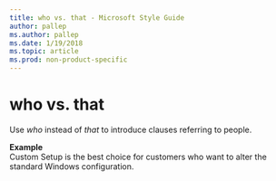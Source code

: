 ```yaml
---
title: who vs. that - Microsoft Style Guide
author: pallep
ms.author: pallep
ms.date: 1/19/2018
ms.topic: article
ms.prod: non-product-specific
---
```


# who vs. that

Use *who* instead of *that* to introduce clauses referring to people.

**Example**  
Custom Setup is the best choice for customers who want to alter the standard Windows configuration.
